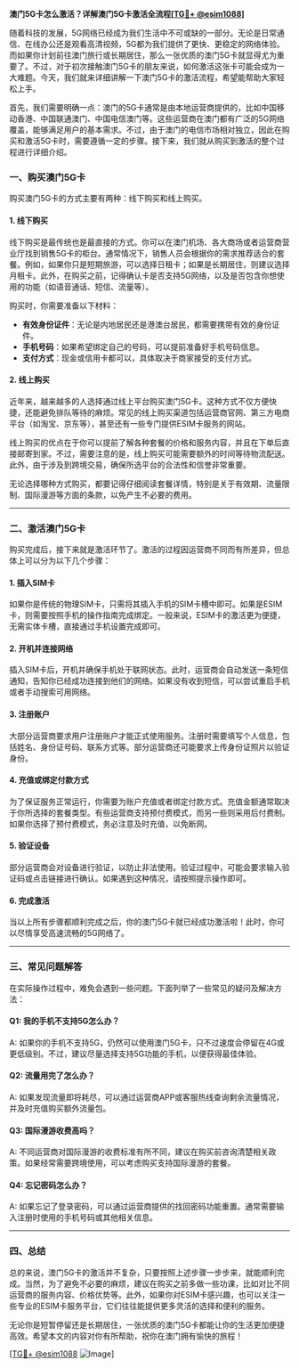 **澳门5G卡怎么激活？详解澳门5G卡激活全流程[[TG💪+ @esim1088](https://t.me/s/esim1088)]**

随着科技的发展，5G网络已经成为我们生活中不可或缺的一部分。无论是日常通信、在线办公还是观看高清视频，5G都为我们提供了更快、更稳定的网络体验。而如果你计划前往澳门旅行或长期居住，那么一张优质的澳门5G卡就显得尤为重要了。不过，对于初次接触澳门5G卡的朋友来说，如何激活这张卡可能会成为一大难题。今天，我们就来详细讲解一下澳门5G卡的激活流程，希望能帮助大家轻松上手。

首先，我们需要明确一点：澳门的5G卡通常是由本地运营商提供的，比如中国移动香港、中国联通澳门、中国电信澳门等。这些运营商在澳门都有广泛的5G网络覆盖，能够满足用户的基本需求。不过，由于澳门的电信市场相对独立，因此在购买和激活5G卡时，需要遵循一定的步骤。接下来，我们就从购买到激活的整个过程进行详细介绍。

### **一、购买澳门5G卡**

购买澳门5G卡的方式主要有两种：线下购买和线上购买。

#### **1. 线下购买**
线下购买是最传统也是最直接的方式。你可以在澳门机场、各大商场或者运营商营业厅找到销售5G卡的柜台。通常情况下，销售人员会根据你的需求推荐适合的套餐。例如，如果你只是短期旅游，可以选择日租卡；如果是长期居住，则建议选择月租卡。此外，在购买之前，记得确认卡是否支持5G网络，以及是否包含你想使用的功能（如语音通话、短信、流量等）。

购买时，你需要准备以下材料：
- **有效身份证件**：无论是内地居民还是港澳台居民，都需要携带有效的身份证件。
- **手机号码**：如果希望绑定自己的号码，可以提前准备好手机号码信息。
- **支付方式**：现金或信用卡都可以，具体取决于商家接受的支付方式。

#### **2. 线上购买**
近年来，越来越多的人选择通过线上平台购买澳门5G卡。这种方式不仅方便快捷，还能避免排队等待的麻烦。常见的线上购买渠道包括运营商官网、第三方电商平台（如淘宝、京东等），甚至还有一些专门提供ESIM卡服务的网站。

线上购买的优点在于你可以提前了解各种套餐的价格和服务内容，并且在下单后直接邮寄到家。不过，需要注意的是，线上购买可能需要额外的时间等待物流配送。此外，由于涉及到跨境交易，确保所选平台的合法性和信誉非常重要。

无论选择哪种方式购买，都要记得仔细阅读套餐详情，特别是关于有效期、流量限制、国际漫游等方面的条款，以免产生不必要的费用。

---

### **二、激活澳门5G卡**

购买完成后，接下来就是激活环节了。激活的过程因运营商不同而有所差异，但总体上可以分为以下几个步骤：

#### **1. 插入SIM卡**
如果你是传统的物理SIM卡，只需将其插入手机的SIM卡槽中即可。如果是ESIM卡，则需要按照手机的操作指南完成绑定。一般来说，ESIM卡的激活更为便捷，无需实体卡槽，直接通过手机设置完成即可。

#### **2. 开机并连接网络**
插入SIM卡后，开机并确保手机处于联网状态。此时，运营商会自动发送一条短信通知，告知你已经成功连接到他们的网络。如果没有收到短信，可以尝试重启手机或者手动搜索可用网络。

#### **3. 注册账户**
大部分运营商要求用户注册账户才能正式使用服务。注册时需要填写个人信息，包括姓名、身份证号码、联系方式等。部分运营商还可能要求上传身份证照片以验证身份。

#### **4. 充值或绑定付款方式**
为了保证服务正常运行，你需要为账户充值或者绑定付款方式。充值金额通常取决于你所选择的套餐类型。有些运营商支持预付费模式，而另一些则采用后付费制。如果你选择了预付费模式，务必注意及时充值，以免断网。

#### **5. 验证设备**
部分运营商会对设备进行验证，以防止非法使用。验证过程中，可能会要求输入验证码或点击链接进行确认。如果遇到这种情况，请按照提示操作即可。

#### **6. 完成激活**
当以上所有步骤都顺利完成之后，你的澳门5G卡就已经成功激活啦！此时，你可以尽情享受高速流畅的5G网络了。

---

### **三、常见问题解答**

在实际操作过程中，难免会遇到一些问题。下面列举了一些常见的疑问及解决方法：

#### **Q1: 我的手机不支持5G怎么办？**
A: 如果你的手机不支持5G，仍然可以使用澳门5G卡，只不过速度会停留在4G或更低级别。不过，建议尽量选择支持5G功能的手机，以便获得最佳体验。

#### **Q2: 流量用完了怎么办？**
A: 如果发现流量即将耗尽，可以通过运营商APP或客服热线查询剩余流量情况，并及时充值购买额外流量包。

#### **Q3: 国际漫游收费高吗？**
A: 不同运营商对国际漫游的收费标准有所不同，建议在购买前咨询清楚相关政策。如果经常需要跨境使用，可以考虑购买支持国际漫游的套餐。

#### **Q4: 忘记密码怎么办？**
A: 如果忘记了登录密码，可以通过运营商提供的找回密码功能重置。通常需要输入注册时使用的手机号码或其他相关信息。

---

### **四、总结**

总的来说，澳门5G卡的激活并不复杂，只要按照上述步骤一步步来，就能顺利完成。当然，为了避免不必要的麻烦，建议在购买之前多做一些功课，比如对比不同运营商的服务内容、价格优势等。此外，如果你对ESIM卡感兴趣，也可以关注一些专业的ESIM卡服务平台，它们往往能提供更多灵活的选择和便利的服务。

无论你是短暂停留还是长期居住，一张优质的澳门5G卡都能让你的生活更加便捷高效。希望本文的内容对你有所帮助，祝你在澳门拥有愉快的旅程！

[[TG💪+ @esim1088](https://t.me/s/esim1088) ![Image](https://i.postimg.cc/4NQfJmqS/Snipaste-2025-05-13-00-14-12.png)]